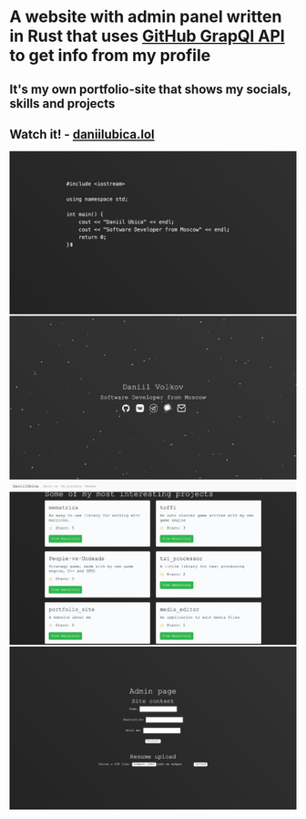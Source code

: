# A website with admin panel written in Rust that uses [GitHub GrapQl API](https://docs.github.com/en/graphql) to get info from my profile

## It's my own portfolio-site that shows my socials, skills and projects
## Watch it! -  [daniilubica.lol](https://daniilubica.lol)

![img_1.png](static/site_screens/img_1.png)
![img.png](static/site_screens/img_2.png)
![img_1.png](static/site_screens/img_3.png)
![img.png](static/site_screens/img.png)